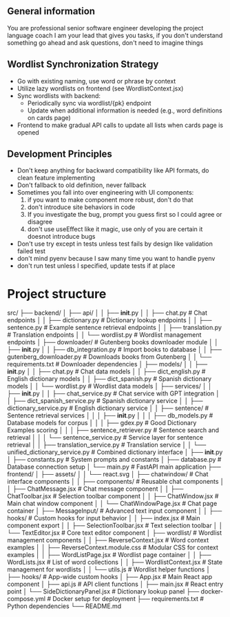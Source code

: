 ## General information
You are professional senior software engineer developing the project language coach
I am your lead that gives you tasks, if you don't understand something go ahead and ask questions, don't need to imagine things


## Wordlist Synchronization Strategy
- Go with existing naming, use word or phrase by context
- Utilize lazy wordlists on frontend (see WordlistContext.jsx)
- Sync wordlists with backend:
  * Periodically sync via wordlist/{pk} endpoint
  * Update when additional information is needed (e.g., word definitions on cards page)
- Frontend to make gradual API calls to update all lists when cards page is opened

## Development Principles
- Don't keep anything for backward compatibility like API formats, do clean feature implementing
- Don't fallback to old definition, never fallback
- Sometimes you fall into over engineering with UI components:
  1) if you want to make component more robust, don't do that
  2) don't introduce site behaviors in code
  3) If you investigate the bug, prompt you guess first so I could agree or disagree
  4) don't use useEffect like it magic, use only of you are certain it doesnot introduce bugs
- Don't use try except in tests unless test fails by design like validation failed test
- don't mind pyenv because I saw many time you want to handle pyenv
- don't run test unless I specified, update tests if at place

# Project structure

src/
├── backend/
│   ├── api/
│   │   ├── __init__.py
│   │   ├── chat.py             # Chat endpoints
│   │   ├── dictionary.py       # Dictionary lookup endpoints
│   │   ├── sentence.py         # Example sentence retrieval endpoints
│   │   ├── translation.py      # Translation endpoints
│   │   └── wordlist.py         # Wordlist management endpoints
│   ├── downloader/             # Gutenberg books downloader module
│   │   ├── __init__.py
│   │   ├── db_integration.py   # Import books to database
│   │   ├── gutenberg_downloader.py # Downloads books from Gutenberg
│   │   └── requirements.txt    # Downloader dependencies
│   ├── models/
│   │   ├── __init__.py
│   │   ├── chat.py             # Chat data models
│   │   ├── dict_english.py     # English dictionary models
│   │   ├── dict_spanish.py     # Spanish dictionary models
│   │   └── wordlist.py         # Wordlist data models
│   ├── services/
│   │   ├── __init__.py
│   │   ├── chat_service.py     # Chat service with GPT integration
│   │   ├── dict_spanish_service.py  # Spanish dictionary service
│   │   ├── dictionary_service.py    # English dictionary service
│   │   ├── sentence/           # Sentence retrieval services
│   │   │   ├── __init__.py
│   │   │   ├── db_models.py    # Database models for corpus
│   │   │   ├── gdex.py         # Good Dictionary Examples scoring
│   │   │   ├── sentence_retriever.py # Sentence search and retrieval
│   │   │   └── sentence_service.py   # Service layer for sentence retrieval
│   │   ├── translation_service.py    # Translation service
│   │   └── unified_dictionary_service.py  # Combined dictionary interface
│   ├── __init__.py
│   ├── constants.py            # System prompts and constants
│   ├── database.py             # Database connection setup
│   └── main.py                 # FastAPI main application
├── frontend/
│   ├── assets/
│   │   └── react.svg
│   ├── chatwindow/             # Chat interface components
│   │   ├── components/         # Reusable chat components
│   │   ├── ChatMessage.jsx     # Chat message component
│   │   ├── ChatToolbar.jsx     # Selection toolbar component
│   │   ├── ChatWindow.jsx      # Main chat window component
│   │   └── ChatWindowPage.jsx  # Chat page container
│   ├── MessageInput/           # Advanced text input component
│   │   ├── hooks/              # Custom hooks for input behavior
│   │   ├── index.jsx           # Main component export
│   │   ├── SelectionToolbar.jsx # Text selection toolbar
│   │   └── TextEditor.jsx      # Core text editor component
│   ├── wordlist/               # Wordlist management components
│   │   ├── ReverseContext.jsx     # Word context examples
│   │   ├── ReverseContext.module.css  # Modular CSS for context examples
│   │   ├── WordListPage.jsx    # Wordlist page container
│   │   ├── WordLists.jsx       # List of word collections
│   │   ├── WordlistContext.jsx # State management for wordlists
│   │   └── utils.js            # Wordlist helper functions
│   ├── hooks/                  # App-wide custom hooks
│   ├── App.jsx                 # Main React app component
│   ├── api.js                  # API client functions
│   ├── main.jsx                # React entry point
│   └── SideDictionaryPanel.jsx # Dictionary lookup panel
├── docker-compose.yml          # Docker setup for deployment
├── requirements.txt            # Python dependencies
└── README.md       
